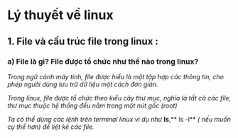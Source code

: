 # Lý thuyết về linux

## 1. File và cấu trúc file trong linux :

### a) File là gì? File được tổ chức như thế nào trong linux?

   *Trong ngữ cảnh máy tính, file được hiểu là một tập hợp các thông tin, cho phép người dùng lưu trữ dữ liệu một cách đơn giản.*

   *Trong linux, file được tổ chức theo kiểu cây thư mục, nghĩa là tất cả các file, thư mục thuộc hệ thống đều nằm trong một nút gốc (root)*

   *Ta có thể dùng các lệnh trên terminal linux ví dụ như* **ls**,** ls -l** *( nếu muốn cụ thể hơn) để liệt kê các file.*
   
